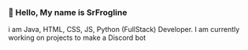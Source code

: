 ### 👑 Hello, My name is SrFrogline

i am Java, HTML, CSS, JS, Python (FullStack) Developer.
I am currently working on projects to make a Discord bot


